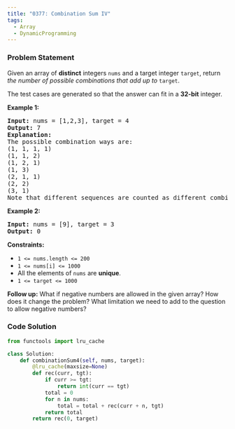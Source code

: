 ```yaml
---
title: "0377: Combination Sum IV"
tags:
  - Array
  - DynamicProgramming
---
```

### Problem Statement

<p>Given an array of <strong>distinct</strong> integers <code>nums</code> and a target integer <code>target</code>, return <em>the number of possible combinations that add up to</em> <code>target</code>.</p>

<p>The test cases are generated so that the answer can fit in a <strong>32-bit</strong> integer.</p>


<p><strong class="example">Example 1:</strong></p>

<pre>
<strong>Input:</strong> nums = [1,2,3], target = 4
<strong>Output:</strong> 7
<strong>Explanation:</strong>
The possible combination ways are:
(1, 1, 1, 1)
(1, 1, 2)
(1, 2, 1)
(1, 3)
(2, 1, 1)
(2, 2)
(3, 1)
Note that different sequences are counted as different combinations.
</pre>

<p><strong class="example">Example 2:</strong></p>

<pre>
<strong>Input:</strong> nums = [9], target = 3
<strong>Output:</strong> 0
</pre>


<p><strong>Constraints:</strong></p>

<ul>
	<li><code>1 &lt;= nums.length &lt;= 200</code></li>
	<li><code>1 &lt;= nums[i] &lt;= 1000</code></li>
	<li>All the elements of <code>nums</code> are <strong>unique</strong>.</li>
	<li><code>1 &lt;= target &lt;= 1000</code></li>
</ul>


<p><strong>Follow up:</strong> What if negative numbers are allowed in the given array? How does it change the problem? What limitation we need to add to the question to allow negative numbers?</p>


### Code Solution

```python
from functools import lru_cache

class Solution:
    def combinationSum4(self, nums, target):        
        @lru_cache(maxsize=None)
        def rec(curr, tgt):
            if curr >= tgt:
                return int(curr == tgt)
            total = 0
            for n in nums:
                total = total + rec(curr + n, tgt)
            return total
        return rec(0, target)
```
